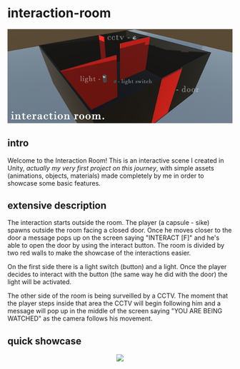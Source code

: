 # interaction-room
<p align="center">
  <img src="https://github.com/tsantilas/interaction-room/blob/main/Images/interaction_room_banner.png?raw=true">
</p>

## intro
Welcome to the Interaction Room! This is an interactive scene I created in Unity,<i> actually my very first project on this journey</i>, with simple assets (animations, objects, materials) made completely by me in order to showcase some basic features.

## extensive description
The interaction starts outside the room. The player (a capsule - sike) spawns outside the room facing a closed door. Once he moves closer to the door a message pops up on the screen saying "INTERACT [F]" and he's able to open the door by using the interact button.
The room is divided by two red walls to make the showcase of the interactions easier.

On the first side there is a light switch (button) and a light. Once the player decides to interact with the button (the same way he did with the door) the light will be activated.

The other side of the room is being surveilled by a CCTV. The moment that the player steps inside that area the CCTV will begin following him and a message will pop up in the middle of the screen saying "YOU ARE BEING WATCHED" as the camera follows his movement.

## quick showcase
<p align="center">
  <img src="https://github.com/tsantilas/interaction-room/blob/main/Images/interaction-room-showcase.gif">
</p>
